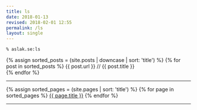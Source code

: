 ```yaml
---
title: ls
date: 2018-01-13
revised: 2018-02-01 12:55 
permalink: /ls
layout: single
---
```


`% aslak.se:ls`

<p>

{% assign sorted_posts = (site.posts | downcase | sort: 'title') %}
{% for post in sorted_posts %}
{{ post.url }} // {{ post.title }}<br/>
{% endfor %}

- - -

{% assign sorted_pages = (site.pages | sort: 'title') %}
{% for page in sorted_pages %}
<a href="{{ page.url }}"> {{ page.title }}</a>
{% endfor %}

- - -
